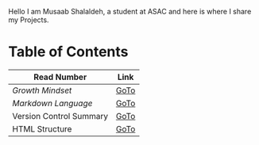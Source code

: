 Hello I am Musaab Shalaldeh, a student at ASAC and here is
where I share my Projects.


# Table of Contents

| **Read Number**      | **Link** |
| ----------- | ----------- |
| _Growth Mindset_     | [GoTo](https://musaabshalaldeh.github.io/reading-notes/GrowthMindset)      |
| _Markdown Language_  | [GoTo](https://musaabshalaldeh.github.io/reading-notes/read1)       |
|      Version Control Summary       |    [GoTo](https://musaabshalaldeh.github.io/reading-notes/read2)          |
| HTML Structure          |    [GoTo](https://musaabshalaldeh.github.io/reading-notes/html)         |